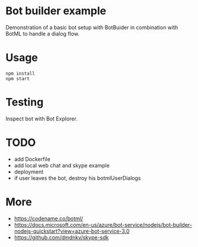 # Bot builder example

Demonstration of a basic bot setup with BotBuider in combination with BotML to handle a dialog flow.

# Usage

    npm install
    npm start

# Testing

Inspect bot with Bot Explorer.

# TODO

- add Dockerfile
- add local web chat and skype example
- deployment
- if user leaves the bot, destroy his botmlUserDialogs

# More

- https://codename.co/botml/
- https://docs.microsoft.com/en-us/azure/bot-service/nodejs/bot-builder-nodejs-quickstart?view=azure-bot-service-3.0
- https://github.com/dmdnkv/skype-sdk
